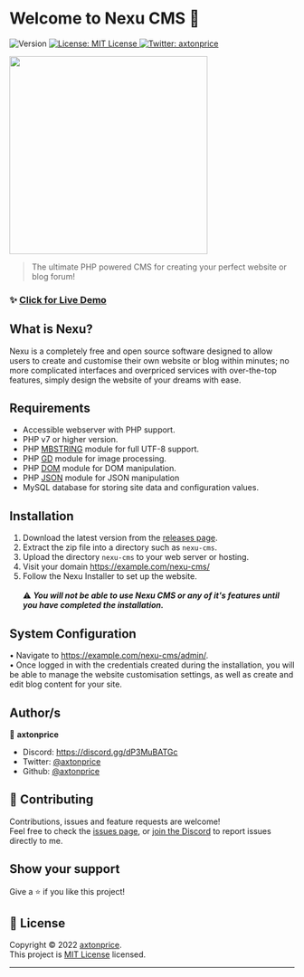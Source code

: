 <h1>Welcome to Nexu CMS 👋</h1>
<p>
  <img alt="Version" src="https://img.shields.io/badge/version-v0.0.1_Alpha-blue.svg?cacheSeconds=2592000" />
  <a href="https://github.com/axtonprice/nexu-cms/blob/main/LICENSE" target="_blank">
    <img alt="License: MIT License" src="https://img.shields.io/badge/License-MIT License-yellow.svg" />
  </a>
  <a href="https://twitter.com/axtonprice" target="_blank">
    <img alt="Twitter: axtonprice" src="https://img.shields.io/twitter/follow/axtonprice.svg?style=social" />
  </a>
</p>

<img src="https://cdn.discordapp.com/attachments/765690365256007692/960321540090646578/239fea25-33fb-4436-a8ce-5726d8f3e7ca.png" height="350">

> The ultimate PHP powered CMS for creating your perfect website or blog forum!

### ✨ [Click for Live Demo](https://nexucms.axtonprice.com)

## What is Nexu?
Nexu is a completely free and open source software designed to allow users to create and customise their own website or blog within minutes; no more complicated interfaces and overpriced services with over-the-top features, simply design the website of your dreams with ease.

## Requirements

- Accessible webserver with PHP support.
- PHP v7 or higher version.
- PHP [MBSTRING](http://php.net/manual/en/book.mbstring.php) module for full UTF-8 support.
- PHP [GD](http://php.net/manual/en/book.image.php) module for image processing.
- PHP [DOM](http://php.net/manual/en/book.dom.php) module for DOM manipulation.
- PHP [JSON](http://php.net/manual/en/book.json.php) module for JSON manipulation
- MySQL database for storing site data and configuration values.

## Installation

1. Download the latest version from the <a href="https://github.com/axtonprice/nexu-cms/releases">releases page</a>. 
2. Extract the zip file into a directory such as `nexu-cms`. 
3. Upload the directory `nexu-cms` to your web server or hosting. 
4. Visit your domain https://example.com/nexu-cms/ 
5. Follow the Nexu Installer to set up the website. 
<br><br>⚠️ ***You will not be able to use Nexu CMS or any of it's features until you have completed the installation.***
 
## System Configuration

• Navigate to https://example.com/nexu-cms/admin/. <br>
• Once logged in with the credentials created during the installation, you will be able to manage the website customisation settings, as well as create and edit blog content for your site.

## Author/s

👤 **axtonprice**

* Discord: https://discord.gg/dP3MuBATGc
* Twitter: [@axtonprice](https://twitter.com/axtonprice)
* Github: [@axtonprice](https://github.com/axtonprice)

## 🤝 Contributing

Contributions, issues and feature requests are welcome!<br />Feel free to check the [issues page](https://github.com/axtonprice/nexu-cms/issues), or [join the Discord](https://discord.gg/dP3MuBATGc) to report issues directly to me.

## Show your support

Give a ⭐️ if you like this project!

## 📝 License

Copyright © 2022 [axtonprice](https://github.com/axtonprice).<br />
This project is [MIT License](https://github.com/axtonprice/nexu-cms/blob/main/LICENSE) licensed.

***
